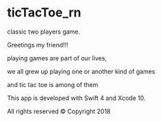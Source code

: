 # ticTacToe_rn
classic two players game.

Greetings my friend!!!

playing games are part of our lives,

we all grew up playing one or another kind of games

and tic tac toe is among of them

This app is developed with Swift 4 and Xcode 10.

All rights reserved © Copyright 2018
